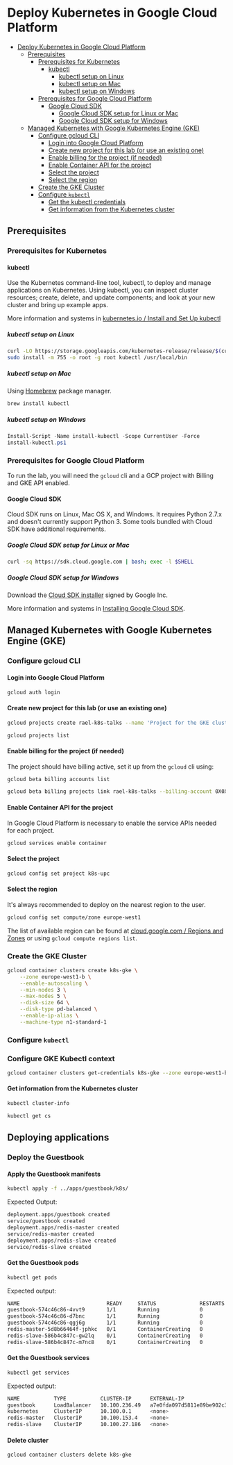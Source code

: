 # Deploy Kubernetes in Google Cloud Platform

<!-- TOC -->

- [Deploy Kubernetes in Google Cloud Platform](#deploy-kubernetes-in-google-cloud-platform)
    - [Prerequisites](#prerequisites)
        - [Prerequisites for Kubernetes](#prerequisites-for-kubernetes)
            - [kubectl](#kubectl)
                - [kubectl setup on Linux](#kubectl-setup-on-linux)
                - [kubectl setup on Mac](#kubectl-setup-on-mac)
                - [kubectl setup on Windows](#kubectl-setup-on-windows)
        - [Prerequisites for Google Cloud Platform](#prerequisites-for-google-cloud-platform)
            - [Google Cloud SDK](#google-cloud-sdk)
                - [Google Cloud SDK setup for Linux or Mac](#google-cloud-sdk-setup-for-linux-or-mac)
                - [Google Cloud SDK setup for Windows](#google-cloud-sdk-setup-for-windows)
    - [Managed Kubernetes with Google Kubernetes Engine (GKE)](#managed-kubernetes-with-google-kubernetes-engine-gke)
        - [Configure gcloud CLI](#configure-gcloud-cli)
            - [Login into Google Cloud Platform](#login-into-google-cloud-platform)
            - [Create new project for this lab (or use an existing one)](#create-new-project-for-this-lab-or-use-an-existing-one)
            - [Enable billing for the project (if needed)](#enable-billing-for-the-project-if-needed)
            - [Enable Container API for the project](#enable-container-api-for-the-project)
            - [Select the project](#select-the-project)
            - [Select the region](#select-the-region)
        - [Create the GKE Cluster](#create-the-gke-cluster)
        - [Configure `kubectl`](#configure-kubectl)
            - [Get the kubectl credentials](#get-the-kubectl-credentials)
            - [Get information from the Kubernetes cluster](#get-information-from-the-kubernetes-cluster)

<!-- /TOC -->

## Prerequisites

### Prerequisites for Kubernetes

#### kubectl

Use the Kubernetes command-line tool, kubectl, to deploy and manage applications on Kubernetes. Using kubectl, you can inspect cluster resources; create, delete, and update components; and look at your new cluster and bring up example apps.

More information and systems in [kubernetes.io / Install and Set Up kubectl](https://kubernetes.io/docs/tasks/tools/install-kubectl/)

##### kubectl setup on Linux

```bash
curl -LO https://storage.googleapis.com/kubernetes-release/release/$(curl -s https://storage.googleapis.com/kubernetes-release/release/stable.txt)/bin/linux/amd64/kubectl
sudo install -m 755 -o root -g root kubectl /usr/local/bin
```

##### kubectl setup on Mac

Using [Homebrew](https://brew.sh) package manager.

```bash
brew install kubectl
```

##### kubectl setup on Windows

```powershell
Install-Script -Name install-kubectl -Scope CurrentUser -Force
install-kubectl.ps1
```

### Prerequisites for Google Cloud Platform

To run the lab, you will need the `gcloud` cli and a GCP project with Billing and GKE API enabled.

#### Google Cloud SDK

Cloud SDK runs on Linux, Mac OS X, and Windows. It requires Python 2.7.x and doesn't currently support Python 3. Some tools bundled with Cloud SDK have additional requirements.

##### Google Cloud SDK setup for Linux or Mac

```bash
curl -sq https://sdk.cloud.google.com | bash; exec -l $SHELL
```

##### Google Cloud SDK setup for Windows

Download the [Cloud SDK installer](https://dl.google.com/dl/cloudsdk/channels/rapid/GoogleCloudSDKInstaller.exe) signed by Google Inc.

More information and systems in [Installing Google Cloud SDK](https://cloud.google.com/sdk/install).

## Managed Kubernetes with Google Kubernetes Engine (GKE)

### Configure gcloud CLI

#### Login into Google Cloud Platform

```bash
gcloud auth login
```

#### Create new project for this lab (or use an existing one)

```bash
gcloud projects create rael-k8s-talks --name 'Project for the GKE cluster'
```

```bash
gcloud projects list
```

#### Enable billing for the project (if needed)

The project should have billing active, set it up from the `gcloud` cli using:

```bash
gcloud beta billing accounts list
```

```bash
gcloud beta billing projects link rael-k8s-talks --billing-account 0X0X0X-0X0X0X-0X0X0X
```

#### Enable Container API for the project

In Google Cloud Platform is necessary to enable the service APIs needed for each project.

```bash
gcloud services enable container
```

#### Select the project

```bash
gcloud config set project k8s-upc
```

#### Select the region

It's always recommended to deploy on the nearest region to the user.

```bash
gcloud config set compute/zone europe-west1
```

The list of available region can be found at [cloud.google.com / Regions and Zones](https://cloud.google.com/compute/docs/regions-zones/) or using `gcloud compute regions list`.

### Create the GKE Cluster

```bash
gcloud container clusters create k8s-gke \
    --zone europe-west1-b \
    --enable-autoscaling \
    --min-nodes 3 \
    --max-nodes 5 \
    --disk-size 64 \
    --disk-type pd-balanced \
    --enable-ip-alias \
    --machine-type n1-standard-1
```

### Configure `kubectl`

### Configure GKE Kubectl context

```bash
gcloud container clusters get-credentials k8s-gke --zone europe-west1-b
```

#### Get information from the Kubernetes cluster

```bash
kubectl cluster-info
```

```bash
kubectl get cs
```

## Deploying applications

### Deploy the Guestbook

#### Apply the Guestbook manifests

```bash
kubectl apply -f ../apps/guestbook/k8s/
```

Expected Output:

```bash
deployment.apps/guestbook created
service/guestbook created
deployment.apps/redis-master created
service/redis-master created
deployment.apps/redis-slave created
service/redis-slave created
```

#### Get the Guestbook pods

```bash
kubectl get pods
```

Expected output:

```bash
NAME                            READY     STATUS              RESTARTS   AGE
guestbook-574c46c86-4vvt9       1/1       Running             0          12s
guestbook-574c46c86-d7bnc       1/1       Running             0          12s
guestbook-574c46c86-qgj6g       1/1       Running             0          12s
redis-master-5d8b66464f-jphkc   0/1       ContainerCreating   0          11s
redis-slave-586b4c847c-gw2lq    0/1       ContainerCreating   0          10s
redis-slave-586b4c847c-m7nc8    0/1       ContainerCreating   0          10s
```

#### Get the Guestbook services

```bash
kubectl get services
```

Expected output:

```bash
NAME           TYPE           CLUSTER-IP      EXTERNAL-IP                                                              PORT(S)        AGE
guestbook      LoadBalancer   10.100.236.49   a7e0fda097d5811e89be902c32f5cb30-939770222.us-west-2.elb.amazonaws.com   80:31540/TCP   2m
kubernetes     ClusterIP      10.100.0.1      <none>                                                                   443/TCP        1h
redis-master   ClusterIP      10.100.153.4    <none>                                                                   6379/TCP       2m
redis-slave    ClusterIP      10.100.27.186   <none>                                                                   6379/TCP       2m
```

#### Delete cluster

```bash
gcloud container clusters delete k8s-gke
```